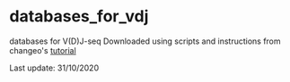 # databases_for_vdj
databases for V(D)J-seq
Downloaded using scripts and instructions from changeo's [tutorial](https://changeo.readthedocs.io/en/stable/examples/igblast.html)

Last update: 31/10/2020
